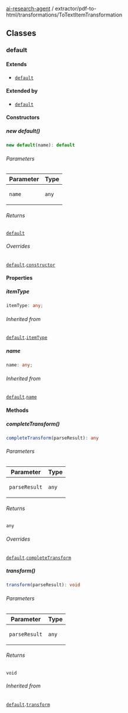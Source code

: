 [ai-research-agent](../../../modules.md) / extractor/pdf-to-html/transformations/ToTextItemTransformation

## Classes

### default

#### Extends

- [`default`](Transformation.md#default)

#### Extended by

- [`default`](CalculateGlobalStats.md#default)

#### Constructors

##### new default()

```ts
new default(name): default
```

###### Parameters

<table>
<thead>
<tr>
<th>Parameter</th>
<th>Type</th>
</tr>
</thead>
<tbody>
<tr>
<td>

`name`

</td>
<td>

`any`

</td>
</tr>
</tbody>
</table>

###### Returns

[`default`](ToTextItemTransformation.md#default)

###### Overrides

[`default`](Transformation.md#default).[`constructor`](Transformation.md#constructors)

#### Properties

##### itemType

```ts
itemType: any;
```

###### Inherited from

[`default`](Transformation.md#default).[`itemType`](Transformation.md#itemtype)

##### name

```ts
name: any;
```

###### Inherited from

[`default`](Transformation.md#default).[`name`](Transformation.md#name)

#### Methods

##### completeTransform()

```ts
completeTransform(parseResult): any
```

###### Parameters

<table>
<thead>
<tr>
<th>Parameter</th>
<th>Type</th>
</tr>
</thead>
<tbody>
<tr>
<td>

`parseResult`

</td>
<td>

`any`

</td>
</tr>
</tbody>
</table>

###### Returns

`any`

###### Overrides

[`default`](Transformation.md#default).[`completeTransform`](Transformation.md#completetransform)

##### transform()

```ts
transform(parseResult): void
```

###### Parameters

<table>
<thead>
<tr>
<th>Parameter</th>
<th>Type</th>
</tr>
</thead>
<tbody>
<tr>
<td>

`parseResult`

</td>
<td>

`any`

</td>
</tr>
</tbody>
</table>

###### Returns

`void`

###### Inherited from

[`default`](Transformation.md#default).[`transform`](Transformation.md#transform)
